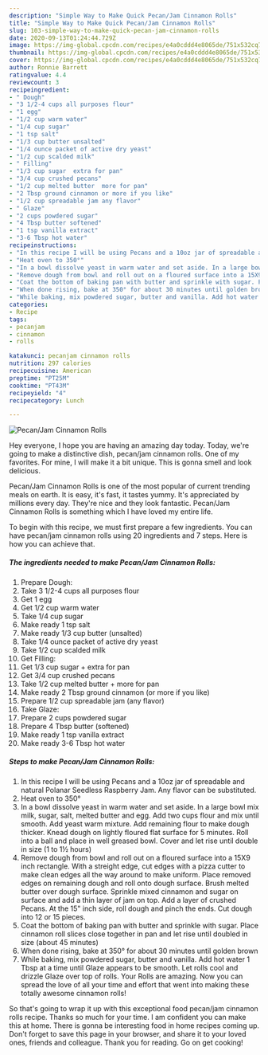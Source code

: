 ```yaml
---
description: "Simple Way to Make Quick Pecan/Jam Cinnamon Rolls"
title: "Simple Way to Make Quick Pecan/Jam Cinnamon Rolls"
slug: 103-simple-way-to-make-quick-pecan-jam-cinnamon-rolls
date: 2020-09-13T01:24:44.729Z
image: https://img-global.cpcdn.com/recipes/e4a0cddd4e8065de/751x532cq70/pecanjam-cinnamon-rolls-recipe-main-photo.jpg
thumbnail: https://img-global.cpcdn.com/recipes/e4a0cddd4e8065de/751x532cq70/pecanjam-cinnamon-rolls-recipe-main-photo.jpg
cover: https://img-global.cpcdn.com/recipes/e4a0cddd4e8065de/751x532cq70/pecanjam-cinnamon-rolls-recipe-main-photo.jpg
author: Ronnie Barrett
ratingvalue: 4.4
reviewcount: 3
recipeingredient:
- " Dough"
- "3 1/2-4 cups all purposes flour"
- "1 egg"
- "1/2 cup warm water"
- "1/4 cup sugar"
- "1 tsp salt"
- "1/3 cup butter unsalted"
- "1/4 ounce packet of active dry yeast"
- "1/2 cup scalded milk"
- " Filling"
- "1/3 cup sugar  extra for pan"
- "3/4 cup crushed pecans"
- "1/2 cup melted butter  more for pan"
- "2 Tbsp ground cinnamon or more if you like"
- "1/2 cup spreadable jam any flavor"
- " Glaze"
- "2 cups powdered sugar"
- "4 Tbsp butter softened"
- "1 tsp vanilla extract"
- "3-6 Tbsp hot water"
recipeinstructions:
- "In this recipe I will be using Pecans and a 10oz jar of spreadable and natural Polanar Seedless Raspberry Jam. Any flavor can be substituted."
- "Heat oven to 350°"
- "In a bowl dissolve yeast in warm water and set aside. In a large bowl mix milk, sugar, salt, melted butter and egg. Add two cups flour and mix until smooth. Add yeast warm mixture. Add remaining flour to make dough thicker. Knead dough on lightly floured flat surface for 5 minutes. Roll into a ball and place in well greased bowl. Cover and let rise until double in size (1 to 1½ hours)"
- "Remove dough from bowl and roll out on a floured surface into a 15X9 inch rectangle. With a streight edge, cut edges with a pizza cutter to make clean edges all the way around to make uniform. Place removed edges on remaining dough and roll onto dough surface. Brush melted butter over dough surface. Sprinkle mixed cinnamon and sugar on surface and add a thin layer of jam on top. Add a layer of crushed Pecans. At the 15&#34; inch side, roll dough and pinch the ends. Cut dough into 12 or 15 pieces."
- "Coat the bottom of baking pan with butter and sprinkle with sugar. Place cinnamon roll slices close together in pan and let rise until doubled in size (about 45 minutes)"
- "When done rising, bake at 350° for about 30 minutes until golden brown"
- "While baking, mix powdered sugar, butter and vanilla. Add hot water 1 Tbsp at a time until Glaze appears to be smooth. Let rolls cool and drizzle Glaze over top of rolls. Your Rolls are amazing. Now you can spread the love of all your time and effort that went into making these totally awesome cinnamon rolls!"
categories:
- Recipe
tags:
- pecanjam
- cinnamon
- rolls

katakunci: pecanjam cinnamon rolls 
nutrition: 297 calories
recipecuisine: American
preptime: "PT25M"
cooktime: "PT43M"
recipeyield: "4"
recipecategory: Lunch

---
```



![Pecan/Jam Cinnamon Rolls](https://img-global.cpcdn.com/recipes/e4a0cddd4e8065de/751x532cq70/pecanjam-cinnamon-rolls-recipe-main-photo.jpg)

Hey everyone, I hope you are having an amazing day today. Today, we're going to make a distinctive dish, pecan/jam cinnamon rolls. One of my favorites. For mine, I will make it a bit unique. This is gonna smell and look delicious.

Pecan/Jam Cinnamon Rolls is one of the most popular of current trending meals on earth. It is easy, it's fast, it tastes yummy. It's appreciated by millions every day. They're nice and they look fantastic. Pecan/Jam Cinnamon Rolls is something which I have loved my entire life.




To begin with this recipe, we must first prepare a few ingredients. You can have pecan/jam cinnamon rolls using 20 ingredients and 7 steps. Here is how you can achieve that.

<!--inarticleads1-->

##### The ingredients needed to make Pecan/Jam Cinnamon Rolls:

1. Prepare  Dough:
1. Take 3 1/2-4 cups all purposes flour
1. Get 1 egg
1. Get 1/2 cup warm water
1. Take 1/4 cup sugar
1. Make ready 1 tsp salt
1. Make ready 1/3 cup butter (unsalted)
1. Take 1/4 ounce packet of active dry yeast
1. Take 1/2 cup scalded milk
1. Get  Filling:
1. Get 1/3 cup sugar + extra for pan
1. Get 3/4 cup crushed pecans
1. Take 1/2 cup melted butter + more for pan
1. Make ready 2 Tbsp ground cinnamon (or more if you like)
1. Prepare 1/2 cup spreadable jam (any flavor)
1. Take  Glaze:
1. Prepare 2 cups powdered sugar
1. Prepare 4 Tbsp butter (softened)
1. Make ready 1 tsp vanilla extract
1. Make ready 3-6 Tbsp hot water




<!--inarticleads2-->

##### Steps to make Pecan/Jam Cinnamon Rolls:

1. In this recipe I will be using Pecans and a 10oz jar of spreadable and natural Polanar Seedless Raspberry Jam. Any flavor can be substituted.
1. Heat oven to 350°
1. In a bowl dissolve yeast in warm water and set aside. In a large bowl mix milk, sugar, salt, melted butter and egg. Add two cups flour and mix until smooth. Add yeast warm mixture. Add remaining flour to make dough thicker. Knead dough on lightly floured flat surface for 5 minutes. Roll into a ball and place in well greased bowl. Cover and let rise until double in size (1 to 1½ hours)
1. Remove dough from bowl and roll out on a floured surface into a 15X9 inch rectangle. With a streight edge, cut edges with a pizza cutter to make clean edges all the way around to make uniform. Place removed edges on remaining dough and roll onto dough surface. Brush melted butter over dough surface. Sprinkle mixed cinnamon and sugar on surface and add a thin layer of jam on top. Add a layer of crushed Pecans. At the 15&#34; inch side, roll dough and pinch the ends. Cut dough into 12 or 15 pieces.
1. Coat the bottom of baking pan with butter and sprinkle with sugar. Place cinnamon roll slices close together in pan and let rise until doubled in size (about 45 minutes)
1. When done rising, bake at 350° for about 30 minutes until golden brown
1. While baking, mix powdered sugar, butter and vanilla. Add hot water 1 Tbsp at a time until Glaze appears to be smooth. Let rolls cool and drizzle Glaze over top of rolls. Your Rolls are amazing. Now you can spread the love of all your time and effort that went into making these totally awesome cinnamon rolls!




So that's going to wrap it up with this exceptional food pecan/jam cinnamon rolls recipe. Thanks so much for your time. I am confident you can make this at home. There is gonna be interesting food in home recipes coming up. Don't forget to save this page in your browser, and share it to your loved ones, friends and colleague. Thank you for reading. Go on get cooking!
